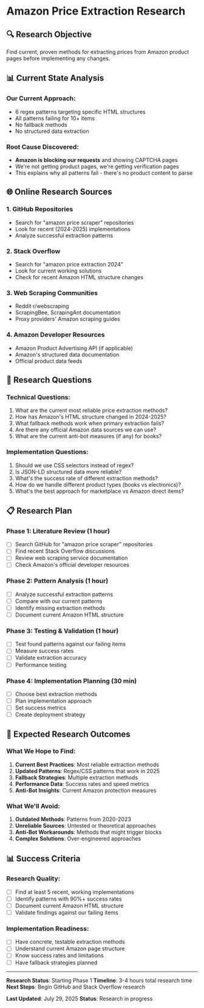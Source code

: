 # Amazon Price Extraction Research

## 🔍 **Research Objective**

Find current, proven methods for extracting prices from Amazon product pages before implementing any changes.

## 📊 **Current State Analysis**

### **Our Current Approach:**

- 6 regex patterns targeting specific HTML structures
- All patterns failing for 10+ items
- No fallback methods
- No structured data extraction

### **Root Cause Discovered:**

- **Amazon is blocking our requests** and showing CAPTCHA pages
- We're not getting product pages, we're getting verification pages
- This explains why all patterns fail - there's no product content to parse

## 🌐 **Online Research Sources**

### **1. GitHub Repositories**

- Search for "amazon price scraper" repositories
- Look for recent (2024-2025) implementations
- Analyze successful extraction patterns

### **2. Stack Overflow**

- Search for "amazon price extraction 2024"
- Look for current working solutions
- Check for recent Amazon HTML structure changes

### **3. Web Scraping Communities**

- Reddit r/webscraping
- ScrapingBee, ScrapingAnt documentation
- Proxy providers' Amazon scraping guides

### **4. Amazon Developer Resources**

- Amazon Product Advertising API (if applicable)
- Amazon's structured data documentation
- Official product data feeds

## 🔬 **Research Questions**

### **Technical Questions:**

1. What are the current most reliable price extraction methods?
2. How has Amazon's HTML structure changed in 2024-2025?
3. What fallback methods work when primary extraction fails?
4. Are there any official Amazon data sources we can use?
5. What are the current anti-bot measures (if any) for books?

### **Implementation Questions:**

1. Should we use CSS selectors instead of regex?
2. Is JSON-LD structured data more reliable?
3. What's the success rate of different extraction methods?
4. How do we handle different product types (books vs electronics)?
5. What's the best approach for marketplace vs Amazon direct items?

## 📋 **Research Plan**

### **Phase 1: Literature Review (1 hour)**

- [ ] Search GitHub for "amazon price scraper" repositories
- [ ] Find recent Stack Overflow discussions
- [ ] Review web scraping service documentation
- [ ] Check Amazon's official developer resources

### **Phase 2: Pattern Analysis (1 hour)**

- [ ] Analyze successful extraction patterns
- [ ] Compare with our current patterns
- [ ] Identify missing extraction methods
- [ ] Document current Amazon HTML structure

### **Phase 3: Testing & Validation (1 hour)**

- [ ] Test found patterns against our failing items
- [ ] Measure success rates
- [ ] Validate extraction accuracy
- [ ] Performance testing

### **Phase 4: Implementation Planning (30 min)**

- [ ] Choose best extraction methods
- [ ] Plan implementation approach
- [ ] Set success metrics
- [ ] Create deployment strategy

## 🎯 **Expected Research Outcomes**

### **What We Hope to Find:**

1. **Current Best Practices**: Most reliable extraction methods
2. **Updated Patterns**: Regex/CSS patterns that work in 2025
3. **Fallback Strategies**: Multiple extraction methods
4. **Performance Data**: Success rates and speed metrics
5. **Anti-Bot Insights**: Current Amazon protection measures

### **What We'll Avoid:**

1. **Outdated Methods**: Patterns from 2020-2023
2. **Unreliable Sources**: Untested or theoretical approaches
3. **Anti-Bot Workarounds**: Methods that might trigger blocks
4. **Complex Solutions**: Over-engineered approaches

## 📊 **Success Criteria**

### **Research Quality:**

- [ ] Find at least 5 recent, working implementations
- [ ] Identify patterns with 90%+ success rates
- [ ] Document current Amazon HTML structure
- [ ] Validate findings against our failing items

### **Implementation Readiness:**

- [ ] Have concrete, testable extraction methods
- [ ] Understand current Amazon page structure
- [ ] Know success rates and limitations
- [ ] Have fallback strategies planned

---

**Research Status**: Starting Phase 1
**Timeline**: 3-4 hours total research time
**Next Steps**: Begin GitHub and Stack Overflow research

**Last Updated**: July 29, 2025
**Status**: Research in progress
